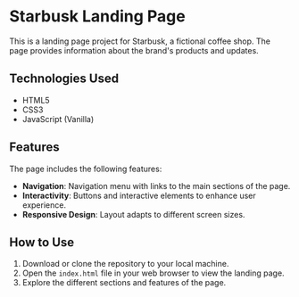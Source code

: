 # Starbusk Landing Page

This is a landing page project for Starbusk, a fictional coffee shop. The page provides information about the brand's products and updates.

## Technologies Used

- HTML5
- CSS3
- JavaScript (Vanilla)

## Features

The page includes the following features:

- **Navigation**: Navigation menu with links to the main sections of the page.
- **Interactivity**: Buttons and interactive elements to enhance user experience.
- **Responsive Design**: Layout adapts to different screen sizes.

## How to Use

1. Download or clone the repository to your local machine.
2. Open the `index.html` file in your web browser to view the landing page.
3. Explore the different sections and features of the page.

